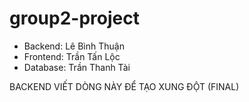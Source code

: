 # group2-project

- Backend: Lê Bình Thuận
- Frontend: Trần Tấn Lộc
- Database: Trần Thanh Tài

BACKEND VIẾT DÒNG NÀY ĐỂ TẠO XUNG ĐỘT (FINAL)